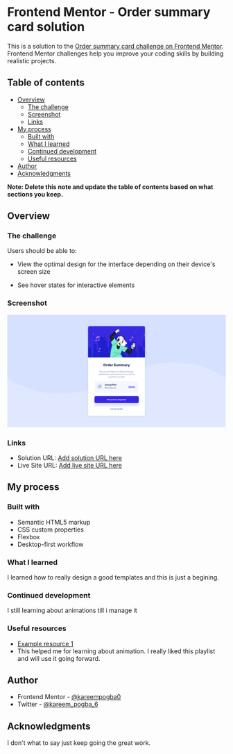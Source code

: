 # Frontend Mentor - Order summary card solution

This is a solution to the [Order summary card challenge on Frontend Mentor](https://www.frontendmentor.io/challenges/order-summary-component-QlPmajDUj). Frontend Mentor challenges help you improve your coding skills by building realistic projects. 

## Table of contents

- [Overview](#overview)
  - [The challenge](#the-challenge)
  - [Screenshot](#screenshot)
  - [Links](#links)
- [My process](#my-process)
  - [Built with](#built-with)
  - [What I learned](#what-i-learned)
  - [Continued development](#continued-development)
  - [Useful resources](#useful-resources)
- [Author](#author)
- [Acknowledgments](#acknowledgments)

**Note: Delete this note and update the table of contents based on what sections you keep.**

## Overview

### The challenge

Users should be able to:

- View the optimal design for the interface depending on their device's screen size

- See hover states for interactive elements

### Screenshot

![](./images/Screenshot%202024-09-04%20at%2016-07-38%20First%20One.png)

### Links

- Solution URL: [Add solution URL here](https://github.com/kareempogba0/order_summary_component)
- Live Site URL: [Add live site URL here](https://your-live-site-url.com)

## My process

### Built with

- Semantic HTML5 markup
- CSS custom properties
- Flexbox
- Desktop-first workflow

### What I learned

I learned how to really design a good templates and this is just a begining.

### Continued development

I still learning about animations till i manage it

### Useful resources

- [Example resource 1](https://www.youtube.com/watch?v=cfq7u52lvfI&list=PLDoPjvoNmBAzjsz06gkzlSrlev53MGIKe&index=75)
- This helped me for learning about animation. I really liked this playlist and will use it going forward.

## Author

- Frontend Mentor - [@kareempogba0](https://www.frontendmentor.io/profile/kareempogba0)
- Twitter - [@kareem_pogba_6](https://www.twitter.com/kareem_pogba_6)

## Acknowledgments

I don't what to say just keep going the great work.
